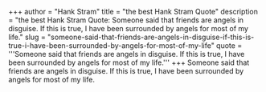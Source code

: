 +++
author = "Hank Stram"
title = "the best Hank Stram Quote"
description = "the best Hank Stram Quote: Someone said that friends are angels in disguise. If this is true, I have been surrounded by angels for most of my life."
slug = "someone-said-that-friends-are-angels-in-disguise-if-this-is-true-i-have-been-surrounded-by-angels-for-most-of-my-life"
quote = '''Someone said that friends are angels in disguise. If this is true, I have been surrounded by angels for most of my life.'''
+++
Someone said that friends are angels in disguise. If this is true, I have been surrounded by angels for most of my life.

